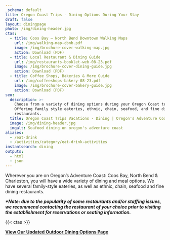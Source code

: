 ```yaml
---
_schema: default
title: Oregon Coast Trips - Dining Options During Your Stay
draft: false
layout: diningpage
photo: /img/dining-header.jpg
ctas:
  - title: Coos Bay – North Bend Downtown Walking Maps
    url: /img/walking-map-cbnb.pdf
    image: /img/brochure-cover-walking-map.jpg
    action: Download (PDF)
  - title: Local Restaurant & Dining Guide
    url: /img/restaurants-booklet-web-08-23.pdf
    image: /img/brochure-cover-dining-guide.jpg
    action: Download (PDF)
  - title: Coffee Shops, Bakeries & More Guide
    url: /img/coffeeshops-bakery-08-23.pdf
    image: /img/brochure-cover-bakery-guide.jpg
    action: Download (PDF)
seo:
  description: >-
    Choose from a variety of dining options during your Oregon Coast trip!
    Offering family style eateries, ethnic, chain, seafood, and fine dining
    restaurants.
  title: Oregon Coast Trips Vacations - Dining | Oregon's Adventure Coast
  image: /img/dining-header.jpg
  imgalt: Seafood dining on oregon's adventure coast
aliases:
  - /eat-drink
  - /activities/category/eat-drink-activities
instantsearch: dining
outputs:
  - html
  - json
---
```

Wherever you are on Oregon’s Adventure Coast: Coos Bay, North Bend & Charleston, you will have a wide variety of dining and meal options. We have several family-style eateries, as well as ethnic, chain, seafood and fine dining restaurants.

**_*Note: due to the popularity of some restaurants and/or staffing issues, we recommend contacting the restaurant of your choice prior to visiting the establishment for reservations or seating information._**

{{< ctas >}}

[**View Our Updated Outdoor Dining Options Page**](/blog/looking-for-outdoor-dining-options-coos-bay-north-bend-charleston-have-several-from-which-to-choose/)